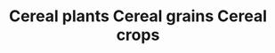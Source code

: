 ---
title: Cereal plants Cereal grains Cereal crops
longTitle: 'Cereal plants, Cereal grains, Cereal crops'
tags:
- gccommon
use:
- "[[Cereals]]"
---